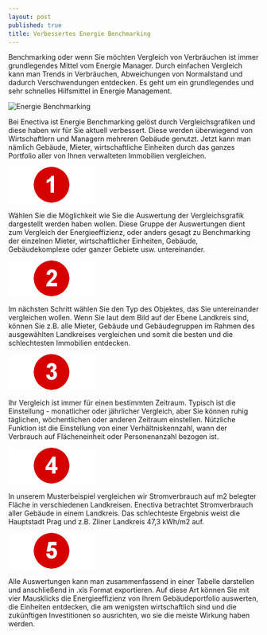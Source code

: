 ```yaml
---
layout: post
published: true
title: Verbessertes Energie Benchmarking
---
```



Benchmarking oder wenn Sie möchten Vergleich von Verbräuchen ist immer grundlegendes Mittel vom Energie Manager. Durch einfachen Vergleich kann man Trends in Verbräuchen, Abweichungen von Normalstand und dadurch Verschwendungen entdecken. Es geht um ein grundlegendes und sehr schnelles Hilfsmittel in Energie Management.

<img src="/img/Vergleichsgrafiken4.png" alt="Energie Benchmarking" class="center">

Bei Enectiva ist Energie Benchmarking gelöst durch Vergleichsgrafiken und diese haben wir für Sie aktuell verbessert. Diese werden überwiegend von Wirtschaftlern und Managern mehreren Gebäude genutzt. Jetzt kann man nämlich Gebäude, Mieter, wirtschaftliche Einheiten durch das ganzes Portfolio aller von Ihnen verwalteten Immobilien vergleichen.

<div class="standalone">
 <img src="/img/1.png" class="left" alt="1">
 
 Wählen Sie die Möglichkeit wie Sie die Auswertung der Vergleichsgrafik dargestellt werden haben wollen. Diese Gruppe der Auswertungen dient zum Vergleich der Energieeffizienz, oder anders gesagt zu Benchmarking der einzelnen Mieter, wirtschaftlicher Einheiten, Gebäude, Gebäudekomplexe oder ganzer Gebiete usw. untereinander.
</div>

<div class="standalone">
 <img src="/img/2.png" class="left" alt="2" > 
 
 Im nächsten Schritt wählen Sie den Typ des Objektes, das Sie untereinander vergleichen wollen. Wenn Sie laut dem Bild auf der Ebene Landkreis sind, können Sie z.B. alle Mieter, Gebäude und Gebäudegruppen im Rahmen des ausgewählten Landkreises vergleichen und somit die besten und die schlechtesten Immobilien entdecken. 
</div>

<div class="standalone">
 <img src="/img/3.png" class="left" alt="3" > 
 
 Ihr Vergleich ist immer für einen bestimmten Zeitraum. Typisch ist die Einstellung - monatlicher oder jährlicher Vergleich, aber Sie können ruhig täglichen, wöchentlichen oder anderen Zeitraum einstellen. Nützliche Funktion ist die Einstellung von einer Verhältniskennzahl, wann der Verbrauch auf Flächeneinheit oder Personenanzahl bezogen ist. </div>

<div class="standalone">
 <img src="/img/4.png" class="left" alt="4" > 
 
 In unserem Musterbeispiel vergleichen wir Stromverbrauch auf m2 belegter Fläche in verschiedenen Landkreisen. Enectiva betrachtet Stromverbrauch aller Gebäude in einem Landkreis. Das schlechteste Ergebnis weist die Hauptstadt Prag und z.B. Zliner Landkreis 47,3 kWh/m2 auf.
</div>

<div class="standalone">
 <img src="/img/5.png" class="left" alt="5" > 
 
 Alle Auswertungen kann man zusammenfassend in einer Tabelle darstellen und anschließend in .xls Format exportieren. Auf diese Art können Sie mit vier Mausklicks die Energieeffizienz von Ihrem Gebäudeportfolio auswerten, die Einheiten entdecken, die am wenigsten wirtschaftlich sind und die zukünftigen Investitionen so ausrichten, wo sie die meiste Wirkung haben werden.
</div>

